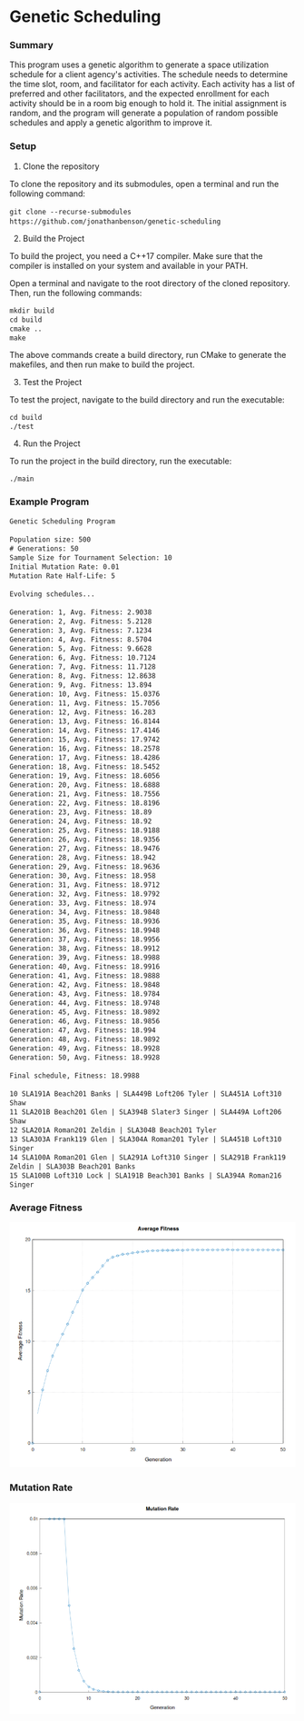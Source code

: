 
# Genetic Scheduling

### Summary

This program uses a genetic algorithm to generate a space utilization schedule for a client agency's activities. The schedule needs to determine the time slot, room, and facilitator for each activity. Each activity has a list of preferred and other facilitators, and the expected enrollment for each activity should be in a room big enough to hold it. The initial assignment is random, and the program will generate a population of random possible schedules and apply a genetic algorithm to improve it.

### Setup

1. Clone the repository

To clone the repository and its submodules, open a terminal and run the following command:

`git clone --recurse-submodules https://github.com/jonathanbenson/genetic-scheduling`

2. Build the Project

To build the project, you need a C++17 compiler. Make sure that the compiler is installed on your system and available in your PATH.

Open a terminal and navigate to the root directory of the cloned repository. Then, run the following commands:

```
mkdir build
cd build
cmake ..
make
```

The above commands create a build directory, run CMake to generate the makefiles, and then run make to build the project.

3. Test the Project

To test the project, navigate to the build directory and run the executable:

```
cd build
./test
```

4. Run the Project

To run the project in the build directory, run the executable:

```
./main
```

### Example Program
```
Genetic Scheduling Program

Population size: 500
# Generations: 50
Sample Size for Tournament Selection: 10
Initial Mutation Rate: 0.01
Mutation Rate Half-Life: 5

Evolving schedules...

Generation: 1, Avg. Fitness: 2.9038
Generation: 2, Avg. Fitness: 5.2128
Generation: 3, Avg. Fitness: 7.1234
Generation: 4, Avg. Fitness: 8.5704
Generation: 5, Avg. Fitness: 9.6628
Generation: 6, Avg. Fitness: 10.7124
Generation: 7, Avg. Fitness: 11.7128
Generation: 8, Avg. Fitness: 12.8638
Generation: 9, Avg. Fitness: 13.894
Generation: 10, Avg. Fitness: 15.0376
Generation: 11, Avg. Fitness: 15.7056
Generation: 12, Avg. Fitness: 16.283
Generation: 13, Avg. Fitness: 16.8144
Generation: 14, Avg. Fitness: 17.4146
Generation: 15, Avg. Fitness: 17.9742
Generation: 16, Avg. Fitness: 18.2578
Generation: 17, Avg. Fitness: 18.4286
Generation: 18, Avg. Fitness: 18.5452
Generation: 19, Avg. Fitness: 18.6056
Generation: 20, Avg. Fitness: 18.6888
Generation: 21, Avg. Fitness: 18.7556
Generation: 22, Avg. Fitness: 18.8196
Generation: 23, Avg. Fitness: 18.89
Generation: 24, Avg. Fitness: 18.92
Generation: 25, Avg. Fitness: 18.9188
Generation: 26, Avg. Fitness: 18.9356
Generation: 27, Avg. Fitness: 18.9476
Generation: 28, Avg. Fitness: 18.942
Generation: 29, Avg. Fitness: 18.9636
Generation: 30, Avg. Fitness: 18.958
Generation: 31, Avg. Fitness: 18.9712
Generation: 32, Avg. Fitness: 18.9792
Generation: 33, Avg. Fitness: 18.974
Generation: 34, Avg. Fitness: 18.9848
Generation: 35, Avg. Fitness: 18.9936
Generation: 36, Avg. Fitness: 18.9948
Generation: 37, Avg. Fitness: 18.9956
Generation: 38, Avg. Fitness: 18.9912
Generation: 39, Avg. Fitness: 18.9988
Generation: 40, Avg. Fitness: 18.9916
Generation: 41, Avg. Fitness: 18.9888
Generation: 42, Avg. Fitness: 18.9848
Generation: 43, Avg. Fitness: 18.9784
Generation: 44, Avg. Fitness: 18.9748
Generation: 45, Avg. Fitness: 18.9892
Generation: 46, Avg. Fitness: 18.9856
Generation: 47, Avg. Fitness: 18.994
Generation: 48, Avg. Fitness: 18.9892
Generation: 49, Avg. Fitness: 18.9928
Generation: 50, Avg. Fitness: 18.9928

Final schedule, Fitness: 18.9988

10 SLA191A Beach201 Banks | SLA449B Loft206 Tyler | SLA451A Loft310 Shaw 
11 SLA201B Beach201 Glen | SLA394B Slater3 Singer | SLA449A Loft206 Shaw 
12 SLA201A Roman201 Zeldin | SLA304B Beach201 Tyler 
13 SLA303A Frank119 Glen | SLA304A Roman201 Tyler | SLA451B Loft310 Singer 
14 SLA100A Roman201 Glen | SLA291A Loft310 Singer | SLA291B Frank119 Zeldin | SLA303B Beach201 Banks 
15 SLA100B Loft310 Lock | SLA191B Beach301 Banks | SLA394A Roman216 Singer
```

### Average Fitness
![Average Fitness](docs/average_fitness.png)

### Mutation Rate
![Mutation Rate](docs/mutation_rate.png)


